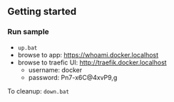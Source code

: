 ## Getting started

### Run sample

* `up.bat`
* browse to app: https://whoami.docker.localhost
* browse to traefic UI: http://traefik.docker.localhost
    * username: docker
    * password: Pn7-x6C@4xvP9,g

To cleanup: `down.bat`